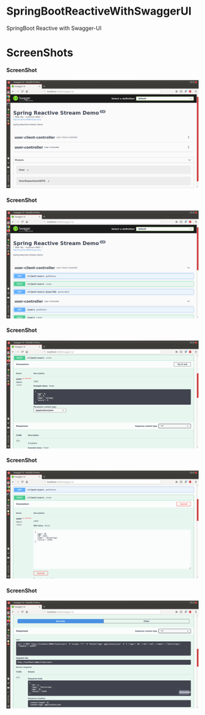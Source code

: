 # SpringBootReactiveWithSwaggerUI
SpringBoot Reactive with Swagger-UI


# ScreenShots

<h4> ScreenShot </h4>

![springbootrocks](https://github.com/ajkr195/SpringBootReactiveWithSwaggerUI/blob/master/screenshots/1.png)

<h4> ScreenShot </h4>

![springbootrocks](https://github.com/ajkr195/SpringBootReactiveWithSwaggerUI/blob/master/screenshots/2.png)

<h4> ScreenShot </h4>

![springbootrocks](https://github.com/ajkr195/SpringBootReactiveWithSwaggerUI/blob/master/screenshots/3.png)

<h4> ScreenShot </h4>

![springbootrocks](https://github.com/ajkr195/SpringBootReactiveWithSwaggerUI/blob/master/screenshots/4.png)

<h4> ScreenShot </h4>

![springbootrocks](https://github.com/ajkr195/SpringBootReactiveWithSwaggerUI/blob/master/screenshots/5.png)